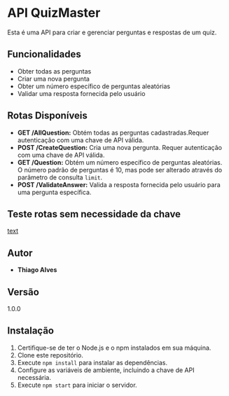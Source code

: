 # API QuizMaster

Esta é uma API para criar e gerenciar perguntas e respostas de um quiz.

## Funcionalidades

- Obter todas as perguntas
- Criar uma nova pergunta
- Obter um número específico de perguntas aleatórias
- Validar uma resposta fornecida pelo usuário

## Rotas Disponíveis

- **GET /AllQuestion:** Obtém todas as perguntas cadastradas.Requer autenticação com uma chave de API válida.
- **POST /CreateQuestion:** Cria uma nova pergunta. Requer autenticação com uma chave de API válida.
- **GET /Question:** Obtém um número específico de perguntas aleatórias. O número padrão de perguntas é 10, mas pode ser alterado através do parâmetro de consulta `limit`.
- **POST /ValidateAnswer:** Valida a resposta fornecida pelo usuário para uma pergunta específica. 

## Teste rotas sem necessidade da chave  

[text](https://quiz-master-api-node-js.vercel.app/ValidateAnswer)

## Autor

- **Thiago Alves**

## Versão

1.0.0

## Instalação

1. Certifique-se de ter o Node.js e o npm instalados em sua máquina.
2. Clone este repositório.
3. Execute `npm install` para instalar as dependências.
4. Configure as variáveis de ambiente, incluindo a chave de API necessária.
5. Execute `npm start` para iniciar o servidor.

